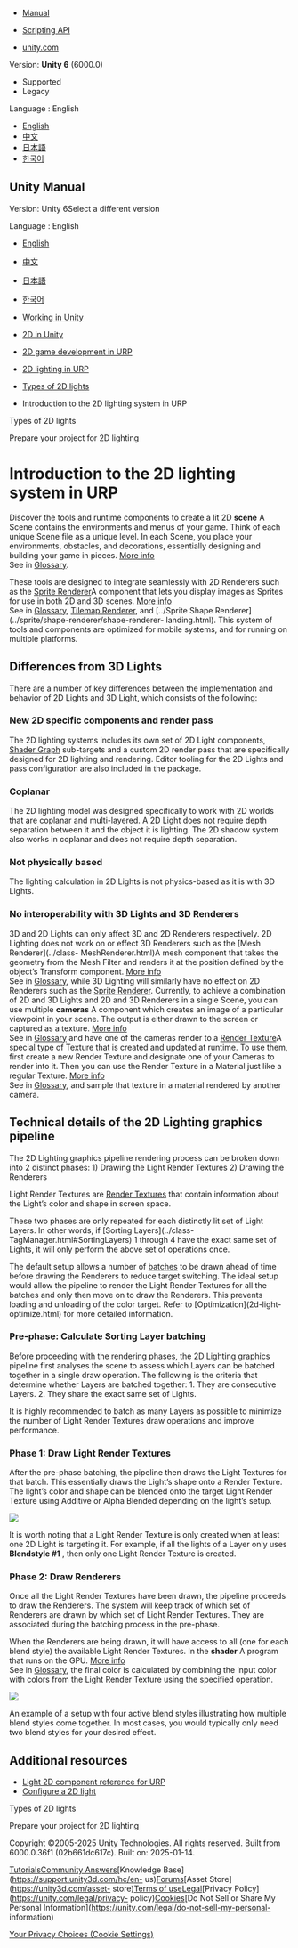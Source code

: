 [](https://docs.unity3d.com)

  * [Manual](../Manual/index.html)
  * [Scripting API](../ScriptReference/index.html)

  * [unity.com](https://unity.com/)

Version: **Unity 6** (6000.0)

  * Supported
  * Legacy

Language : English

  * [English](/Manual/urp/Lights-2D-intro.html)
  * [中文](/cn/current/Manual/urp/Lights-2D-intro.html)
  * [日本語](/ja/current/Manual/urp/Lights-2D-intro.html)
  * [한국어](/kr/current/Manual/urp/Lights-2D-intro.html)

[](https://docs.unity3d.com)

## Unity Manual

Version: Unity 6Select a different version

Language : English

  * [English](/Manual/urp/Lights-2D-intro.html)
  * [中文](/cn/current/Manual/urp/Lights-2D-intro.html)
  * [日本語](/ja/current/Manual/urp/Lights-2D-intro.html)
  * [한국어](/kr/current/Manual/urp/Lights-2D-intro.html)

  * [Working in Unity](../working-in-unity.html)
  * [2D in Unity](../Unity2D.html)
  * [2D game development in URP](../2d-urp-landing.html)
  * [2D lighting in URP](../urp/2d-index.html)
  * [Types of 2D lights](../urp/LightTypes.html)
  * Introduction to the 2D lighting system in URP

[](../urp/LightTypes.html)

Types of 2D lights

[](../urp/create-light-2d.html)

Prepare your project for 2D lighting

# Introduction to the 2D lighting system in URP

Discover the tools and runtime components to create a lit 2D **scene** A Scene
contains the environments and menus of your game. Think of each unique Scene
file as a unique level. In each Scene, you place your environments, obstacles,
and decorations, essentially designing and building your game in pieces. [More
info](../CreatingScenes.html)  
See in [Glossary](../Glossary.html#Scene).

These tools are designed to integrate seamlessly with 2D Renderers such as the
[Sprite Renderer](../sprite/renderer/renderer-landing.html)A component that
lets you display images as Sprites for use in both 2D and 3D scenes. [More
info](../sprite/renderer/renderer-landing.html)  
See in [Glossary](../Glossary.html#SpriteRenderer), [Tilemap
Renderer](../tilemaps/work-with-tilemaps/tilemap-renderer-reference.html), and
[../Sprite Shape Renderer](../sprite/shape-renderer/shape-renderer-
landing.html). This system of tools and components are optimized for mobile
systems, and for running on multiple platforms.

## Differences from 3D Lights

There are a number of key differences between the implementation and behavior
of 2D Lights and 3D Light, which consists of the following:

### New 2D specific components and render pass

The 2D lighting systems includes its own set of 2D Light components, [Shader
Graph](ShaderGraph.html) sub-targets and a custom 2D render pass that are
specifically designed for 2D lighting and rendering. Editor tooling for the 2D
Lights and pass configuration are also included in the package.

### Coplanar

The 2D lighting model was designed specifically to work with 2D worlds that
are coplanar and multi-layered. A 2D Light does not require depth separation
between it and the object it is lighting. The 2D shadow system also works in
coplanar and does not require depth separation.

### Not physically based

The lighting calculation in 2D Lights is not physics-based as it is with 3D
Lights.

### No interoperability with 3D Lights and 3D Renderers

3D and 2D Lights can only affect 3D and 2D Renderers respectively. 2D Lighting
does not work on or effect 3D Renderers such as the [Mesh Renderer](../class-
MeshRenderer.html)A mesh component that takes the geometry from the Mesh
Filter and renders it at the position defined by the object’s Transform
component. [More info](../class-MeshRenderer.html)  
See in [Glossary](../Glossary.html#MeshRenderer), while 3D Lighting will
similarly have no effect on 2D Renderers such as the [Sprite
Renderer](../sprite/renderer/renderer-landing.html). Currently, to achieve a
combination of 2D and 3D Lights and 2D and 3D Renderers in a single Scene, you
can use multiple **cameras** A component which creates an image of a
particular viewpoint in your scene. The output is either drawn to the screen
or captured as a texture. [More info](../CamerasOverview.html)  
See in [Glossary](../Glossary.html#Camera) and have one of the cameras render
to a [Render Texture](../class-RenderTexture.html)A special type of Texture
that is created and updated at runtime. To use them, first create a new Render
Texture and designate one of your Cameras to render into it. Then you can use
the Render Texture in a Material just like a regular Texture. [More
info](../class-RenderTexture.html)  
See in [Glossary](../Glossary.html#RenderTexture), and sample that texture in
a material rendered by another camera.

## Technical details of the 2D Lighting graphics pipeline

The 2D Lighting graphics pipeline rendering process can be broken down into 2
distinct phases: 1) Drawing the Light Render Textures 2) Drawing the Renderers

Light Render Textures are [Render Textures](../class-RenderTexture.html) that
contain information about the Light’s color and shape in screen space.

These two phases are only repeated for each distinctly lit set of Light
Layers. In other words, if [Sorting Layers](../class-
TagManager.html#SortingLayers) 1 through 4 have the exact same set of Lights,
it will only perform the above set of operations once.

The default setup allows a number of [batches](../DrawCallBatching.html) to be
drawn ahead of time before drawing the Renderers to reduce target switching.
The ideal setup would allow the pipeline to render the Light Render Textures
for all the batches and only then move on to draw the Renderers. This prevents
loading and unloading of the color target. Refer to [Optimization](2d-light-
optimize.html) for more detailed information.

### Pre-phase: Calculate Sorting Layer batching

Before proceeding with the rendering phases, the 2D Lighting graphics pipeline
first analyses the scene to assess which Layers can be batched together in a
single draw operation. The following is the criteria that determine whether
Layers are batched together: 1\. They are consecutive Layers. 2\. They share
the exact same set of Lights.

It is highly recommended to batch as many Layers as possible to minimize the
number of Light Render Textures draw operations and improve performance.

### Phase 1: Draw Light Render Textures

After the pre-phase batching, the pipeline then draws the Light Textures for
that batch. This essentially draws the Light’s shape onto a Render Texture.
The light’s color and shape can be blended onto the target Light Render
Texture using Additive or Alpha Blended depending on the light’s setup.

![](../../uploads/urp/2D/introduction_phase1.png)

It is worth noting that a Light Render Texture is only created when at least
one 2D Light is targeting it. For example, if all the lights of a Layer only
uses **Blendstyle #1** , then only one Light Render Texture is created.

### Phase 2: Draw Renderers

Once all the Light Render Textures have been drawn, the pipeline proceeds to
draw the Renderers. The system will keep track of which set of Renderers are
drawn by which set of Light Render Textures. They are associated during the
batching process in the pre-phase.

When the Renderers are being drawn, it will have access to all (one for each
blend style) the available Light Render Textures. In the **shader** A program
that runs on the GPU. [More info](../Shaders.html)  
See in [Glossary](../Glossary.html#Shader), the final color is calculated by
combining the input color with colors from the Light Render Texture using the
specified operation.

![](../../uploads/urp/2D/introduction_phase2.png)

An example of a setup with four active blend styles illustrating how multiple
blend styles come together. In most cases, you would typically only need two
blend styles for your desired effect.

## Additional resources

  * [Light 2D component reference for URP](2DLightProperties.html)
  * [Configure a 2D light](2d-light-properties-explained.html)

[](../urp/LightTypes.html)

Types of 2D lights

[](../urp/create-light-2d.html)

Prepare your project for 2D lighting

Copyright ©2005-2025 Unity Technologies. All rights reserved. Built from
6000.0.36f1 (02b661dc617c). Built on: 2025-01-14.

[Tutorials](https://learn.unity.com/)[Community
Answers](https://answers.unity3d.com)[Knowledge
Base](https://support.unity3d.com/hc/en-
us)[Forums](https://forum.unity3d.com)[Asset Store](https://unity3d.com/asset-
store)[Terms of
use](https://docs.unity3d.com/Manual/TermsOfUse.html)[Legal](https://unity.com/legal)[Privacy
Policy](https://unity.com/legal/privacy-
policy)[Cookies](https://unity.com/legal/cookie-policy)[Do Not Sell or Share
My Personal Information](https://unity.com/legal/do-not-sell-my-personal-
information)

[Your Privacy Choices (Cookie Settings)](javascript:void\(0\);)

